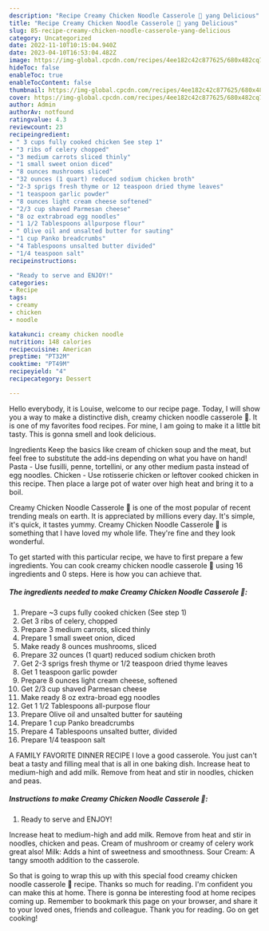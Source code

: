 ```yaml
---
description: "Recipe Creamy Chicken Noodle Casserole 🐓 yang Delicious"
title: "Recipe Creamy Chicken Noodle Casserole 🐓 yang Delicious"
slug: 85-recipe-creamy-chicken-noodle-casserole-yang-delicious
category: Uncategorized
date: 2022-11-10T10:15:04.940Z
date: 2023-04-10T16:53:04.482Z
image: https://img-global.cpcdn.com/recipes/4ee182c42c877625/680x482cq70/creamy-chicken-noodle-casserole-recipe-main-photo.jpg
hideToc: false
enableToc: true
enableTocContent: false
thumbnail: https://img-global.cpcdn.com/recipes/4ee182c42c877625/680x482cq70/creamy-chicken-noodle-casserole-recipe-main-photo.jpg
cover: https://img-global.cpcdn.com/recipes/4ee182c42c877625/680x482cq70/creamy-chicken-noodle-casserole-recipe-main-photo.jpg
author: Admin
authorAv: notfound
ratingvalue: 4.3
reviewcount: 23
recipeingredient:
- " 3 cups fully cooked chicken See step 1"
- "3 ribs of celery chopped"
- "3 medium carrots sliced thinly"
- "1 small sweet onion diced"
- "8 ounces mushrooms sliced"
- "32 ounces (1 quart) reduced sodium chicken broth"
- "2-3 sprigs fresh thyme or 12 teaspoon dried thyme leaves"
- "1 teaspoon garlic powder"
- "8 ounces light cream cheese softened"
- "2/3 cup shaved Parmesan cheese"
- "8 oz extrabroad egg noodles"
- "1 1/2 Tablespoons allpurpose flour"
- " Olive oil and unsalted butter for sauting"
- "1 cup Panko breadcrumbs"
- "4 Tablespoons unsalted butter divided"
- "1/4 teaspoon salt"
recipeinstructions:

- "Ready to serve and ENJOY!"
categories:
- Recipe
tags:
- creamy
- chicken
- noodle

katakunci: creamy chicken noodle 
nutrition: 148 calories
recipecuisine: American
preptime: "PT32M"
cooktime: "PT49M"
recipeyield: "4"
recipecategory: Dessert

---
```



Hello everybody, it is Louise, welcome to our recipe page. Today, I will show you a way to make a distinctive dish, creamy chicken noodle casserole 🐓. It is one of my favorites food recipes. For mine, I am going to make it a little bit tasty. This is gonna smell and look delicious.

Ingredients Keep the basics like cream of chicken soup and the meat, but feel free to substitute the add-ins depending on what you have on hand! Pasta - Use fusilli, penne, tortellini, or any other medium pasta instead of egg noodles. Chicken - Use rotisserie chicken or leftover cooked chicken in this recipe. Then place a large pot of water over high heat and bring it to a boil.

Creamy Chicken Noodle Casserole 🐓 is one of the most popular of recent trending meals on earth. It is appreciated by millions every day. It's simple, it's quick, it tastes yummy. Creamy Chicken Noodle Casserole 🐓 is something that I have loved my whole life. They're fine and they look wonderful.


To get started with this particular recipe, we have to first prepare a few ingredients. You can cook creamy chicken noodle casserole 🐓 using 16 ingredients and 0 steps. Here is how you can achieve that.

<!--inarticleads1-->

##### The ingredients needed to make Creamy Chicken Noodle Casserole 🐓:

1. Prepare  ~3 cups fully cooked chicken (See step 1)
1. Get 3 ribs of celery, chopped
1. Prepare 3 medium carrots, sliced thinly
1. Prepare 1 small sweet onion, diced
1. Make ready 8 ounces mushrooms, sliced
1. Prepare 32 ounces (1 quart) reduced sodium chicken broth
1. Get 2-3 sprigs fresh thyme or 1/2 teaspoon dried thyme leaves
1. Get 1 teaspoon garlic powder
1. Prepare 8 ounces light cream cheese, softened
1. Get 2/3 cup shaved Parmesan cheese
1. Make ready 8 oz extra-broad egg noodles
1. Get 1 1/2 Tablespoons all-purpose flour
1. Prepare  Olive oil and unsalted butter for sautéing
1. Prepare 1 cup Panko breadcrumbs
1. Prepare 4 Tablespoons unsalted butter, divided
1. Prepare 1/4 teaspoon salt


A FAMILY FAVORITE DINNER RECIPE I love a good casserole. You just can&#39;t beat a tasty and filling meal that is all in one baking dish. Increase heat to medium-high and add milk. Remove from heat and stir in noodles, chicken and peas. 

<!--inarticleads2-->

##### Instructions to make Creamy Chicken Noodle Casserole 🐓:


1. Ready to serve and ENJOY!

Increase heat to medium-high and add milk. Remove from heat and stir in noodles, chicken and peas. Cream of mushroom or creamy of celery work great also! Milk: Adds a hint of sweetness and smoothness. Sour Cream: A tangy smooth addition to the casserole. 

So that is going to wrap this up with this special food creamy chicken noodle casserole 🐓 recipe. Thanks so much for reading. I'm confident you can make this at home. There is gonna be interesting food at home recipes coming up. Remember to bookmark this page on your browser, and share it to your loved ones, friends and colleague. Thank you for reading. Go on get cooking!
